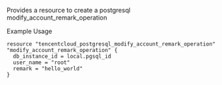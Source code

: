 Provides a resource to create a postgresql modify_account_remark_operation

Example Usage

```hcl
resource "tencentcloud_postgresql_modify_account_remark_operation" "modify_account_remark_operation" {
  db_instance_id = local.pgsql_id
  user_name = "root"
  remark = "hello_world"
}
```